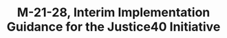 ---
highlight: "false" 
title: "M-21-28, Interim Implementation Guidance for the Justice40 Initiative"
description: "Sets a goal that 40% of overall benefits from federal investments in areas like clean energy and climate resilience should go to disadvantaged communities. Provides an initial definition of disadvantaged communities and identifies over 20 pilot programs that must develop plans to maximize Justice40 benefits. Agencies managing covered programs must identify benefits, develop methodologies to track benefits to disadvantaged communities, and report data to OMB on meeting the 40% goal."
url-link: "https://www.whitehouse.gov/wp-content/uploads/2021/07/M-21-28.pdf"
type: "PDF"
gov-only: "false"
is-external: "true"
publication-date: "January 01, 2021"
reading-time: "26"
resource-type: "Guidance"
filter: "p-filter"
audience: "program-operations"
branded-offerings: "acquisition-policy-it-category"
---
